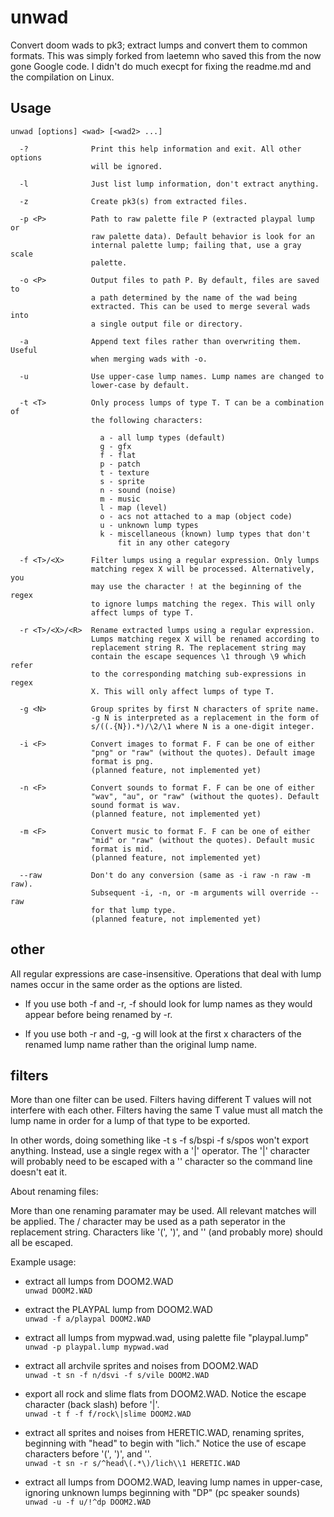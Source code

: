 # unwad

Convert doom wads to pk3; extract lumps and convert them to common formats.  This was simply forked from laetemn who saved this from the now gone Google code. I didn't do much execpt for fixing the readme.md and the compilation on Linux.

## Usage

```
unwad [options] <wad> [<wad2> ...]

  -?              Print this help information and exit. All other options
                  will be ignored.

  -l              Just list lump information, don't extract anything.

  -z              Create pk3(s) from extracted files.

  -p <P>          Path to raw palette file P (extracted playpal lump or
                  raw palette data). Default behavior is look for an
                  internal palette lump; failing that, use a gray scale
                  palette.

  -o <P>          Output files to path P. By default, files are saved to
                  a path determined by the name of the wad being
                  extracted. This can be used to merge several wads into
                  a single output file or directory.

  -a              Append text files rather than overwriting them. Useful
                  when merging wads with -o.

  -u              Use upper-case lump names. Lump names are changed to
                  lower-case by default.

  -t <T>          Only process lumps of type T. T can be a combination of
                  the following characters:

                    a - all lump types (default)
                    g - gfx
                    f - flat
                    p - patch
                    t - texture
                    s - sprite
                    n - sound (noise)
                    m - music
                    l - map (level)
                    o - acs not attached to a map (object code)
                    u - unknown lump types
                    k - miscellaneous (known) lump types that don't
                        fit in any other category

  -f <T>/<X>      Filter lumps using a regular expression. Only lumps
                  matching regex X will be processed. Alternatively, you
                  may use the character ! at the beginning of the regex
                  to ignore lumps matching the regex. This will only
                  affect lumps of type T.

  -r <T>/<X>/<R>  Rename extracted lumps using a regular expression.
                  Lumps matching regex X will be renamed according to
                  replacement string R. The replacement string may
                  contain the escape sequences \1 through \9 which refer
                  to the corresponding matching sub-expressions in regex
                  X. This will only affect lumps of type T.

  -g <N>          Group sprites by first N characters of sprite name.
                  -g N is interpreted as a replacement in the form of
                  s/((.{N}).*)/\2/\1 where N is a one-digit integer.

  -i <F>          Convert images to format F. F can be one of either 
                  "png" or "raw" (without the quotes). Default image
                  format is png.
                  (planned feature, not implemented yet)
                  
  -n <F>          Convert sounds to format F. F can be one of either 
                  "wav", "au", or "raw" (without the quotes). Default 
                  sound format is wav.
                  (planned feature, not implemented yet)

  -m <F>          Convert music to format F. F can be one of either 
                  "mid" or "raw" (without the quotes). Default music
                  format is mid.
                  (planned feature, not implemented yet)

  --raw           Don't do any conversion (same as -i raw -n raw -m raw).
                  Subsequent -i, -n, or -m arguments will override --raw
                  for that lump type.
                  (planned feature, not implemented yet)
```

## other

All regular expressions are case-insensitive. Operations that deal with 
lump names occur in the same order as the options are listed.

  * If you use both -f and -r, -f should look for lump names as they
    would appear before being renamed by -r.

  * If you use both -r and -g, -g will look at the first x characters of
    the renamed lump name rather than the original lump name.

## filters

More than one filter can be used. Filters having different T values will
not interfere with each other. Filters having the same T value must all
match the lump name in order for a lump of that type to be exported.

In other words, doing something like -t s -f s/bspi -f s/spos won't
export anything. Instead, use a single regex with a '|' operator. The '|'
character will probably need to be escaped with a '\' character so the
command line doesn't eat it.

About renaming files:

More than one renaming paramater may be used. All relevant matches will
be applied. The / character may be used as a path seperator in the
replacement string. Characters like '(', ')', and '\' (and probably more)
should all be escaped.

Example usage:

- extract all lumps from DOOM2.WAD<br>
  `unwad DOOM2.WAD`

- extract the PLAYPAL lump from DOOM2.WAD<br>
  `unwad -f a/playpal DOOM2.WAD`

- extract all lumps from mypwad.wad, using palette file "playpal.lump"<br>
  `unwad -p playpal.lump mypwad.wad`

- extract all archvile sprites and noises from DOOM2.WAD<br>
  `unwad -t sn -f n/dsvi -f s/vile DOOM2.WAD`

- export all rock and slime flats from DOOM2.WAD. Notice the escape character (back slash) before '|'.<br>
  `unwad -t f -f f/rock\|slime DOOM2.WAD`

- extract all sprites and noises from HERETIC.WAD, renaming sprites, beginning with "head" to begin with "lich." Notice the use of escape characters before '(', ')', and '\'.<br>
  `unwad -t sn -r s/^head\(.*\)/lich\\1 HERETIC.WAD`

- extract all lumps from DOOM2.WAD, leaving lump names in upper-case, ignoring unknown lumps beginning with "DP" (pc speaker sounds)<br>
  `unwad -u -f u/!^dp DOOM2.WAD`
